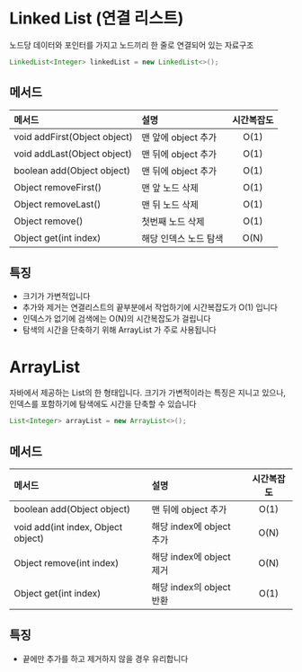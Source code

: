# Linked List (연결 리스트)
노드당 데이터와 포인터를 가지고 노드끼리 한 줄로 연결되어 있는 자료구조

```java
LinkedList<Integer> linkedList = new LinkedList<>();
```

## 메서드
| 메서드                                           | 설명             | 시간복잡도 |
|:----------------------------------------------|:---------------|:-----:|
| void addFirst(Object object)                  | 맨 앞에 object 추가 | O(1)  |
| void addLast(Object object)                   | 맨 뒤에 object 추가 | O(1)  |
| boolean add(Object object)                    | 맨 뒤에 object 추가 | O(1)  |
| Object removeFirst()                          | 맨 앞 노드 삭제      | O(1)  |
| Object removeLast()                           | 맨 뒤 노드 삭제      | O(1)  |
| Object remove()                               | 첫번째 노드 삭제      | O(1)  |
| Object get(int index) | 해당 인덱스 노드 탐색   | O(N)  |

## 특징
- 크기가 가변적입니다
- 추가와 제거는 연결리스트의 끝부분에서 작업하기에 시간복잡도가 O(1) 입니다
- 인덱스가 없기에 검색에는 O(N)의 시간복잡도가 걸립니다
- 탐색의 시간을 단축하기 위해 ArrayList 가 주로 사용됩니다


# ArrayList
자바에서 제공하는 List의 한 형태입니다. 크기가 가변적이라는 특징은 지니고 있으나, 인덱스를 포함하기에 탐색에도 시간을 단축할 수 있습니다

```java
List<Integer> arrayList = new ArrayList<>();
```

## 메서드
| 메서드                                | 설명                  | 시간복잡도 |
|:-----------------------------------|:--------------------|:-----:|
| boolean add(Object object)         | 맨 뒤에 object 추가      | O(1)  |
| void add(int index, Object object) | 해당 index에 object 추가 | O(N)  |
| Object remove(int index)           | 해당 index에 object 제거 | O(N)  |
| Object get(int index)              | 해당 index의 object 반환 | O(1)  |

## 특징
- 끝에만 추가를 하고 제거하지 않을 경우 유리합니다